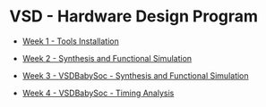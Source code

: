 # VSD - Hardware Design Program

* [Week 1 - Tools Installation](https://github.com/tamurae/vsd-hdp/blob/main/Week1/)
  
* [Week 2 - Synthesis and Functional Simulation](https://github.com/tamurae/vsd-hdp/blob/main/Week2/)

* [Week 3 - VSDBabySoc - Synthesis and Functional Simulation](https://github.com/tamurae/vsd-hdp/blob/main/Week3/)

* [Week 4 - VSDBabySoc - Timing Analysis](https://github.com/tamurae/vsd-hdp/blob/main/Week4/)
